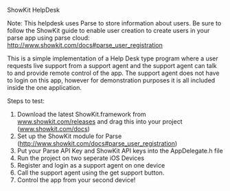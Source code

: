 ShowKit HelpDesk

Note: This helpdesk uses Parse to store information about users. Be sure to follow the ShowKit guide to enable user creation to create users in your parse app using parse cloud: http://www.showkit.com/docs#parse_user_registration


This is a simple implementation of a Help Desk type program where a user requests live support from a support agent and the support agent can talk to and provide remote control of the app. The support agent does not have to login on this app, however for demonstration purposes it is all included inside the one application.

Steps to test:

1. Download the latest ShowKit.framework from www.showkit.com/releases and drag this into your project (www.showkit.com/docs)
2. Set up the ShowKit module for Parse (http://www.showkit.com/docs#parse_user_registration)
3. Put your Parse API Key and ShowKit API keys into the AppDelegate.h file
4. Run the project on two seperate iOS Devices
5. Register and login as a support agent on one device
6. Call the support agent using the get support button.
7. Control the app from your second device!
